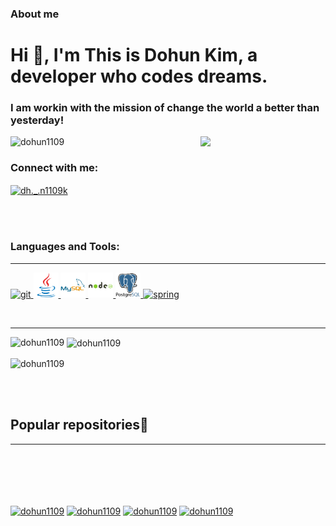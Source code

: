 ### About me

<h1 align="left">Hi 👋, I'm This is Dohun Kim, a developer who codes dreams.</h1>
<h3 align="left">I am workin with the mission of change the world a better than yesterday!</h3>

<p align="left"> <img src="https://komarev.com/ghpvc/?username=dohun1109&label=Profile%20views&color=0e75b6&style=flat" alt="dohun1109" /> 
<a href="https://github.com/dohun1109">
    <img align="right" src="https://github.com/dohun1109/dohun1109/assets/108252423/c84b76c4-6771-4b78-bf6c-188ad2bd150e" width="200"/>
  </a></p>

<h3 align="left">Connect with me:</h3>
<p align="left">
<a href="https://instagram.com/dh._.n1109k" target="blank"><img align="center" src="https://raw.githubusercontent.com/rahuldkjain/github-profile-readme-generator/master/src/images/icons/Social/instagram.svg" alt="dh._.n1109k" height="30" width="40" /></a>
</p>
</br>
<br>

<h3 align="left">Languages and Tools:</h3>
<hr>
<p align="left"> <a href="https://git-scm.com/" target="_blank" rel="noreferrer"> <img src="https://www.vectorlogo.zone/logos/git-scm/git-scm-icon.svg" alt="git" width="40" height="40"/> </a> <a href="https://www.java.com" target="_blank" rel="noreferrer"> <img src="https://raw.githubusercontent.com/devicons/devicon/master/icons/java/java-original.svg" alt="java" width="40" height="40"/> </a> <a href="https://www.mysql.com/" target="_blank" rel="noreferrer"> <img src="https://raw.githubusercontent.com/devicons/devicon/master/icons/mysql/mysql-original-wordmark.svg" alt="mysql" width="40" height="40"/> </a> <a href="https://nodejs.org" target="_blank" rel="noreferrer"> <img src="https://raw.githubusercontent.com/devicons/devicon/master/icons/nodejs/nodejs-original-wordmark.svg" alt="nodejs" width="40" height="40"/> </a> <a href="https://www.postgresql.org" target="_blank" rel="noreferrer"> <img src="https://raw.githubusercontent.com/devicons/devicon/master/icons/postgresql/postgresql-original-wordmark.svg" alt="postgresql" width="40" height="40"/> </a> <a href="https://spring.io/" target="_blank" rel="noreferrer"> <img src="https://www.vectorlogo.zone/logos/springio/springio-icon.svg" alt="spring" width="40" height="40"/> </a> </p>
<br>
<hr>
<p><img align="left" src="https://github-readme-stats.vercel.app/api/top-langs?username=dohun1109&show_icons=true&locale=en&layout=compact&theme=outrun" alt="dohun1109" /></p>

<p>&nbsp;<img align="center" src="https://github-readme-stats.vercel.app/api?username=dohun1109&show_icons=true&locale=en&theme=outrun" alt="dohun1109" /></p>

<p><img align="center" src="https://github-readme-streak-stats.herokuapp.com/?user=dohun1109&theme=outrun" alt="dohun1109" /></p>
</br>
</br>
<h2>Popular repositories👋</h2>
<hr>
</br>
</br>
</br>
</br>

<p><a href="https://github.com/dohun1109/Capston2023"><img align="center" src="https://github-readme-stats.vercel.app/api/pin/?username=dohun1109&repo=Capston2023&theme=synthwave" alt="dohun1109"/></a>
    <a href="https://github.com/dohun1109/ITshirt"><img align="center" src="https://github-readme-stats.vercel.app/api/pin/?username=dohun1109&repo=ITshirt&theme=synthwave" alt="dohun1109"/></a>
    <a href="https://github.com/dohun1109/SpringStudy"><img align="center" src="https://github-readme-stats.vercel.app/api/pin/?username=dohun1109&repo=SpringStudy&theme=synthwave" alt="dohun1109"/></a>
    <a href="https://github.com/dohun1109/HTML-CSS"><img align="center" src="https://github-readme-stats.vercel.app/api/pin/?username=dohun1109&repo=HTML-CSS&theme=synthwave" alt="dohun1109"/></a>
</p> 

</br></br></br></br>


